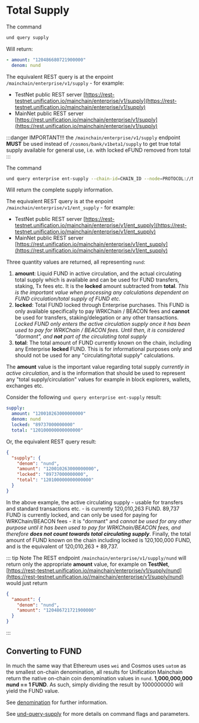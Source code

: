 # Total Supply

The command

```bash
und query supply
```

Will return:

```yaml
- amount: "120486680721900000"
  denom: nund
```

The equivalent REST query is at the enpoint `/mainchain/enterprise/v1/supply` - for example:

- TestNet public REST server [https://rest-testnet.unification.io/mainchain/enterprise/v1/supply](https://rest-testnet.unification.io/mainchain/enterprise/v1/supply)
- MainNet public REST server [https://rest.unification.io/mainchain/enterprise/v1/supply](https://rest.unification.io/mainchain/enterprise/v1/supply)

:::danger IMPORTANT!!!
the `/mainchain/enterprise/v1/supply` endpoint **MUST** be used instead of `/cosmos/bank/v1beta1/supply` to get true 
total supply available for general use, i.e. with locked eFUND removed from total
:::

The command

```bash
und query enterprise ent-supply --chain-id=CHAIN_ID --node=PROTOCOL://NODE_IP:PORT
```

Will return the complete supply information.

The equivalent REST query is at the enpoint `/mainchain/enterprise/v1/ent_supply` - for example:

- TestNet public REST server [https://rest-testnet.unification.io/mainchain/enterprise/v1/ent_supply](https://rest-testnet.unification.io/mainchain/enterprise/v1/ent_supply)
- MainNet public REST server [https://rest.unification.io/mainchain/enterprise/v1/ent_supply](https://rest.unification.io/mainchain/enterprise/v1/ent_supply)

Three quantity values are returned, all representing `nund`:

1. **amount**: Liquid FUND in active circulation, and the actual circulating total supply which is available and can be used for FUND transfers, staking, Tx fees etc. It is the **locked** amount subtracted from **total**. _This is the important value when processing any calculations dependent on FUND circulation/total supply of FUND etc._
2. **locked**: Total FUND locked through Enterprise purchases. This FUND is only available specifically to pay WRKChain / BEACON fees and **cannot** be used for transfers, staking/delegation or any other transactions. _Locked FUND only enters the active circulation supply once it has been used to pay for WRKChain / BEACON fees. Until then, it is considered "dormant", and **not** part of the circulating total supply_
3. **total**: The total amount of FUND currently known on the chain, including any Enterprise **locked** FUND. This is for informational purposes only and should not be used for any "circulating/total supply" calculations.

The **amount** value is the important value regarding total supply _currently in active circulation_, and is the information that should be used to represent any "total supply/circulation" values for example in block explorers, wallets, exchanges etc.

Consider the following `und query enterprise ent-supply` result:

```yaml
supply:
  amount: "120010263000000000"
  denom: nund
  locked: "89737000000000"
  total: "120100000000000000"
```

Or, the equivalent REST query result:

```json
{
  "supply": {
    "denom": "nund",
    "amount": "120010263000000000",
    "locked": "89737000000000",
    "total": "120100000000000000"
  }
}
```

In the above example, the active circulating supply - usable for transfers and standard transactions etc. - is 
currently 120,010,263 FUND. 89,737 FUND is currently locked, and can only be used for paying for WRKChain/BEACON 
fees - it is "dormant" and _cannot be used for any other purpose until it has been used to pay for WRKChain/BEACON 
fees, and therefore **does not count towards total circulating supply**_. Finally, the total amount of FUND known 
on the chain including locked is 120,100,000 FUND, and is the equivalent of 120,010,263 + 89,737.

::: tip Note
The REST endpoint `/mainchain/enterprise/v1/supply/nund` will return only the appropriate **amount** value, for 
example on **TestNet**, [https://rest-testnet.unification.io/mainchain/enterprise/v1/supply/nund](https://rest-testnet.unification.io//mainchain/enterprise/v1/supply/nund) 
would just return

```json
{
  "amount": {
    "denom": "nund",
    "amount": "120486721721900000"
  }
}
```
:::

## Converting to FUND

In much the same way that Ethereum uses `wei` and Cosmos uses `uatom` as the smallest on-chain denomination, 
all results for Unification Mainchain return the native on-chain coin denomination values in `nund`. 
**1,000,000,000 nund == 1 FUND**. As such, simply dividing the result by 1000000000 will yield the FUND value.

See [denomination](denomination.md) for further information.

See [und-query-supply](../software/und_cmd/und_query_supply.md) for more details on command flags and parameters.
